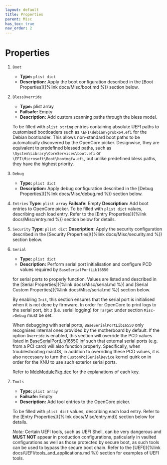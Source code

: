```yaml
---
layout: default
title: Properties
parent: Misc
has_toc: true
nav_order: 2
---
```


# Properties

1. `Boot`
    - **Type:** `plist dict`
    - **Description:** Apply the boot configuration described in the [Boot Properties]({%link docs/Misc/boot.md %}) section below.

2. `BlessOverride`
    - **Type:** plist array
    - **Failsafe:** Empty
    - **Description:** Add custom scanning paths through the bless model.

    To be filled with `plist string` entries containing absolute UEFI paths to customised bootloaders such as `\EFI\debian\grubx64.efi` for the Debian bootloader. This allows non-standard boot paths to be automatically discovered by the OpenCore picker. Designwise, they are equivalent to predefined blessed paths, such as `\System\Library\CoreServices\boot.efi` or `\EFI\Microsoft\Boot\bootmgfw.efi`, but unlike predefined bless paths, they have the highest priority.

3. `Debug`
    - **Type:** `plist dict`
    - **Description:** Apply debug configuration described in the [Debug Properties]({%link docs/Misc/debug.md %}) section below.

4. `Entries`
    **Type:** `plist array`
    **Failsafe:** Empty
    **Description:** Add boot entries to OpenCore picker.
    To be filled with `plist dict` values, describing each load entry. Refer to the [Entry Properties]({%link docs/Misc/entry.md %}) section below for details.

5. `Security`
    **Type:** `plist dict`
    **Description:** Apply the security configuration described in the [Security Properties]({%link docs/Misc/security.md %}) section below.

6. `Serial`
    - **Type:** `plist dict`
    - **Description:** Perform serial port initialisation and configure PCD values required by `BaseSerialPortLib16550`

    for serial ports to properly function. Values are listed and described in the [Serial Properties]({%link docs/Misc/serial.md %}) and [Serial Custom Properties]({%link docs/Misc/serial.md %}) section below.

    By enabling `Init`, this section ensures that the serial port is initialised when it is not done by firmware. In order for OpenCore to print logs to the serial port, bit `3` (i.e. serial logging) for `Target` under section `Misc->Debug` must be set.

    When debugging with serial ports, `BaseSerialPortLib16550` only recognises internal ones provided by the motherboard by default. If the option `Override` is enabled, this section will override the PCD values listed in [BaseSerialPortLib16550.inf](https://github.com/acidanthera/audk/blob/master/MdeModulePkg/Library/BaseSerialPortLib16550/BaseSerialPortLib16550.inf) such that external serial ports (e.g. from a PCI card) will also function properly. Specifically, when troubleshooting macOS, in addition to overriding these PCD values, it is also necessary to turn the `CustomPciSerialDevice` kernel quirk on in order for the XNU to use such exterior serial ports.

    Refer to [MdeModulePkg.dec](https://github.com/acidanthera/audk/blob/master/MdeModulePkg/MdeModulePkg.dec) for the explanations of each key.

7. `Tools`
    - **Type:** `plist array`
    - **Failsafe:** Empty
    - **Description:** Add tool entries to the OpenCore picker.
    
    To be filled with `plist dict` values, describing each load entry. Refer to the [Entry Properties]({%link docs/Misc/entry.md}) section below for details.

    _Note:_ Certain UEFI tools, such as UEFI Shell, can be very dangerous and **MUST NOT** appear in production configurations, paticularly in vaulted configurations as well as those protected by secure boot, as such tools can be used to bypass the secure boot chain. Refer to the [UEFI]({%link docs/UEFI/tools_and_applications.md %}) section for examples of UEFI tools.